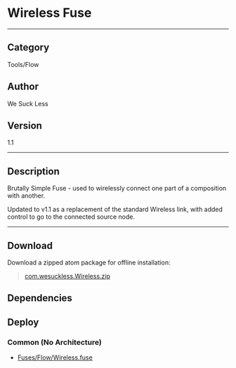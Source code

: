 # Wireless Fuse
___

## Category
Tools/Flow

## Author
We Suck Less

## Version
1.1

___

## Description
<p>Brutally Simple Fuse - used to wirelessly connect one part of a composition with another.</p>

<p>Updated to v1.1 as a replacement of the standard Wireless link, with added control to go to the connected source node.</p>



___

## Download

Download a zipped atom package for offline installation:
> [com.wesuckless.Wireless.zip](https://gitlab.com/WeSuckLess/Reactor/-/archive/master/Reactor-master.zip?path=Atoms/com.wesuckless.Wireless)  

## Dependencies

## Deploy

### Common (No Architecture)

<ul>
<li><a href="https://gitlab.com/WeSuckLess/Reactor/-/blob/master/Atoms/com.wesuckless.Wireless/Fuses/Flow/Wireless.fuse?ref_type=heads">Fuses/Flow/Wireless.fuse</a></li>
</ul>
